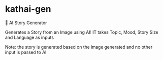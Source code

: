 # kathai-gen
🎨 AI Story Generator

Generates a Story from an Image using AI!
IT takes Topic, Mood, Story Size and Language as inputs





Note: the story is generated based on the image generated and no other input is passed to AI
